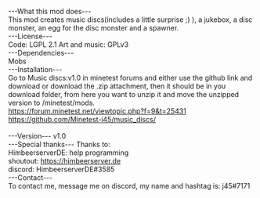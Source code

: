 ---What this mod does---<br>
This mod creates music discs(includes a little surprise ;) ), a jukebox, a disc monster, an egg for the disc monster and a spawner.
<br>
---License---<br>
Code: LGPL 2.1
Art and music: GPLv3
<br>
---Dependencies---<br>
Mobs
<br>
---Installation---<br>
Go to Music discs:v1.0 in minetest forums and either use the github link and download or download the .zip attachment, then it should be in you download folder, from here you want to unzip it and move the unzipped version to /minetest/mods.<br>
https://forum.minetest.net/viewtopic.php?f=9&t=25431<br>
https://github.com/Minetest-j45/music_discs/<br>
<br>
---Version---
v1.0
<br>
---Special thanks---
Thanks to:<br>
HimbeerserverDE: help programming   
shoutout: https://himbeerserver.de   
discord: HimbeerserverDE#3585
<br>
---Contact---<br>
To contact me, message me on discord, my name and hashtag is: j45#7171
